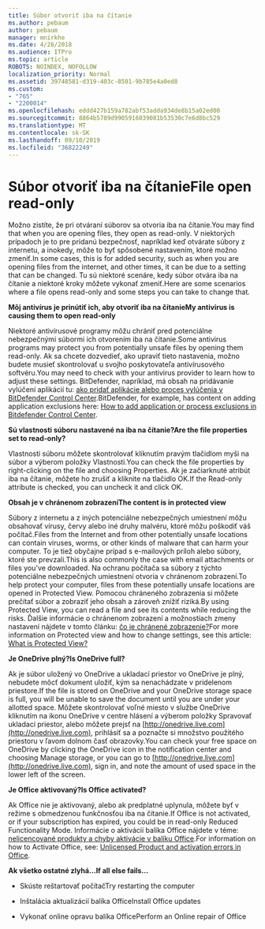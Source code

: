 ```yaml
---
title: Súbor otvoriť iba na čítanie
ms.author: pebaum
author: pebaum
manager: mnirkhe
ms.date: 4/26/2018
ms.audience: ITPro
ms.topic: article
ROBOTS: NOINDEX, NOFOLLOW
localization_priority: Normal
ms.assetid: 39748581-d319-403c-8501-9b785e4a0ed8
ms.custom:
- "765"
- "2200014"
ms.openlocfilehash: eddd427b159a782abf53adda934de8b15a02ed00
ms.sourcegitcommit: 8864b5789d9905916039081b53530c7e6d8bc529
ms.translationtype: MT
ms.contentlocale: sk-SK
ms.lasthandoff: 09/10/2019
ms.locfileid: "36822249"
---
```

# <a name="file-open-read-only"></a><span data-ttu-id="4f952-102">Súbor otvoriť iba na čítanie</span><span class="sxs-lookup"><span data-stu-id="4f952-102">File open read-only</span></span>

<span data-ttu-id="4f952-103">Možno zistíte, že pri otváraní súborov sa otvoria iba na čítanie.</span><span class="sxs-lookup"><span data-stu-id="4f952-103">You may find that when you are opening files, they open as read-only.</span></span> <span data-ttu-id="4f952-104">V niektorých prípadoch je to pre pridanú bezpečnosť, napríklad keď otvárate súbory z internetu, a inokedy, môže to byť spôsobené nastavením, ktoré možno zmeniť.</span><span class="sxs-lookup"><span data-stu-id="4f952-104">In some cases, this is for added security, such as when you are opening files from the internet, and other times, it can be due to a setting that can be changed.</span></span> <span data-ttu-id="4f952-105">Tu sú niektoré scenáre, kedy súbor otvára iba na čítanie a niektoré kroky môžete vykonať zmeniť.</span><span class="sxs-lookup"><span data-stu-id="4f952-105">Here are some scenarios where a file opens read-only and some steps you can take to change that.</span></span>
  
 <span data-ttu-id="4f952-106">**Môj antivírus je prinútiť ich, aby otvoriť iba na čítanie**</span><span class="sxs-lookup"><span data-stu-id="4f952-106">**My antivirus is causing them to open read-only**</span></span>
  
<span data-ttu-id="4f952-107">Niektoré antivírusové programy môžu chrániť pred potenciálne nebezpečnými súbormi ich otvorením iba na čítanie.</span><span class="sxs-lookup"><span data-stu-id="4f952-107">Some antivirus programs may protect you from potentially unsafe files by opening them read-only.</span></span> <span data-ttu-id="4f952-108">Ak sa chcete dozvedieť, ako upraviť tieto nastavenia, možno budete musieť skontrolovať u svojho poskytovateľa antivírusového softvéru.</span><span class="sxs-lookup"><span data-stu-id="4f952-108">You may need to check with your antivirus provider to learn how to adjust these settings.</span></span> <span data-ttu-id="4f952-109">BitDefender, napríklad, má obsah na pridávanie vylúčení aplikácií tu: [ako pridať aplikácie alebo proces vylúčenia v BitDefender Control Center](https://aka.ms/AA6098i).</span><span class="sxs-lookup"><span data-stu-id="4f952-109">BitDefender, for example, has content on adding application exclusions here: [How to add application or process exclusions in Bitdefender Control Center](https://aka.ms/AA6098i).</span></span>
  
 <span data-ttu-id="4f952-110">**Sú vlastnosti súboru nastavené na iba na čítanie?**</span><span class="sxs-lookup"><span data-stu-id="4f952-110">**Are the file properties set to read-only?**</span></span>
  
<span data-ttu-id="4f952-111">Vlastnosti súboru môžete skontrolovať kliknutím pravým tlačidlom myši na súbor a výberom položky Vlastnosti.</span><span class="sxs-lookup"><span data-stu-id="4f952-111">You can check the file properties by right-clicking on the file and choosing Properties.</span></span> <span data-ttu-id="4f952-112">Ak je začiarknuté atribút iba na čítanie, môžete ho zrušiť a kliknite na tlačidlo OK.</span><span class="sxs-lookup"><span data-stu-id="4f952-112">If the Read-only attribute is checked, you can uncheck it and click OK.</span></span>
  
 <span data-ttu-id="4f952-113">**Obsah je v chránenom zobrazení**</span><span class="sxs-lookup"><span data-stu-id="4f952-113">**The content is in protected view**</span></span>
  
<span data-ttu-id="4f952-114">Súbory z internetu a z iných potenciálne nebezpečných umiestnení môžu obsahovať vírusy, červy alebo iné druhy malvéru, ktoré môžu poškodiť váš počítač.</span><span class="sxs-lookup"><span data-stu-id="4f952-114">Files from the Internet and from other potentially unsafe locations can contain viruses, worms, or other kinds of malware that can harm your computer.</span></span> <span data-ttu-id="4f952-115">To je tiež obyčajne prípad s e-mailových príloh alebo súbory, ktoré ste prevzali.</span><span class="sxs-lookup"><span data-stu-id="4f952-115">This is also commonly the case with email attachments or files you've downloaded.</span></span> <span data-ttu-id="4f952-116">Na ochranu počítača sa súbory z týchto potenciálne nebezpečných umiestnení otvoria v chránenom zobrazení.</span><span class="sxs-lookup"><span data-stu-id="4f952-116">To help protect your computer, files from these potentially unsafe locations are opened in Protected View.</span></span> <span data-ttu-id="4f952-117">Pomocou chráneného zobrazenia si môžete prečítať súbor a zobraziť jeho obsah a zároveň znížiť riziká.</span><span class="sxs-lookup"><span data-stu-id="4f952-117">By using Protected View, you can read a file and see its contents while reducing the risks.</span></span> <span data-ttu-id="4f952-118">Ďalšie informácie o chránenom zobrazení a možnostiach zmeny nastavení nájdete v tomto článku: [čo je chránené zobrazenie?](https://support.office.com/article/d6f09ac7-e6b9-4495-8e43-2bbcdbcb6653)</span><span class="sxs-lookup"><span data-stu-id="4f952-118">For more information on Protected view and how to change settings, see this article: [What is Protected View?](https://support.office.com/article/d6f09ac7-e6b9-4495-8e43-2bbcdbcb6653)</span></span>
  
 <span data-ttu-id="4f952-119">**Je OneDrive plný?**</span><span class="sxs-lookup"><span data-stu-id="4f952-119">**Is OneDrive full?**</span></span>
  
<span data-ttu-id="4f952-120">Ak je súbor uložený vo OneDrive a ukladací priestor vo OneDrive je plný, nebudete môcť dokument uložiť, kým sa nenachádzate v pridelenom priestore.</span><span class="sxs-lookup"><span data-stu-id="4f952-120">If the file is stored on OneDrive and your OneDrive storage space is full, you will be unable to save the document until you are under your allotted space.</span></span> <span data-ttu-id="4f952-121">Môžete skontrolovať voľné miesto v službe OneDrive kliknutím na ikonu OneDrive v centre hlásení a výberom položky Spravovať ukladací priestor, alebo môžete prejsť na [http://onedrive.live.com](http://onedrive.live.com), prihlásiť sa a poznačte si množstvo použitého priestoru v ľavom dolnom časť obrazovky.</span><span class="sxs-lookup"><span data-stu-id="4f952-121">You can check your free space on OneDrive by clicking the OneDrive icon in the notification center and choosing Manage storage, or you can go to [http://onedrive.live.com](http://onedrive.live.com), sign in, and note the amount of used space in the lower left of the screen.</span></span>
  
 <span data-ttu-id="4f952-122">**Je Office aktivovaný?**</span><span class="sxs-lookup"><span data-stu-id="4f952-122">**Is Office activated?**</span></span>
  
<span data-ttu-id="4f952-123">Ak Office nie je aktivovaný, alebo ak predplatné uplynula, môžete byť v režime s obmedzenou funkčnosťou iba na čítanie.</span><span class="sxs-lookup"><span data-stu-id="4f952-123">If Office is not activated, or if your subscription has expired, you could be in read-only Reduced Functionality Mode.</span></span> <span data-ttu-id="4f952-124">Informácie o aktivácii balíka Office nájdete v téme: [nelicencované produkty a chyby aktivácie v balíku Office](https://support.office.com/article/0d23d3c0-c19c-4b2f-9845-5344fedc4380).</span><span class="sxs-lookup"><span data-stu-id="4f952-124">For information on how to Activate Office, see: [Unlicensed Product and activation errors in Office](https://support.office.com/article/0d23d3c0-c19c-4b2f-9845-5344fedc4380).</span></span>
  
 <span data-ttu-id="4f952-125">**Ak všetko ostatné zlyhá...**</span><span class="sxs-lookup"><span data-stu-id="4f952-125">**If all else fails...**</span></span>
  
- <span data-ttu-id="4f952-126">Skúste reštartovať počítač</span><span class="sxs-lookup"><span data-stu-id="4f952-126">Try restarting the computer</span></span>
    
- <span data-ttu-id="4f952-127">Inštalácia aktualizácií balíka Office</span><span class="sxs-lookup"><span data-stu-id="4f952-127">Install Office updates</span></span>
    
- <span data-ttu-id="4f952-128">Vykonať online opravu balíka Office</span><span class="sxs-lookup"><span data-stu-id="4f952-128">Perform an Online repair of Office</span></span>
    

